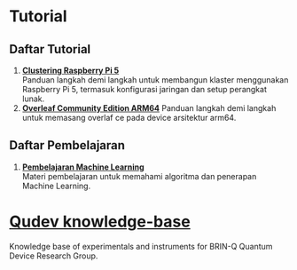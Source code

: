 # Tutorial 
## Daftar Tutorial

1. **[Clustering Raspberry Pi 5](Tutorials/raspberry-pi-cluster.md)**  
   Panduan langkah demi langkah untuk membangun klaster menggunakan Raspberry Pi 5, termasuk konfigurasi jaringan dan setup perangkat lunak.
2. **[Overleaf Community Edition ARM64](Tutorials/instalasi-overleaf-ce-arm64.md)**
   Panduan langkah demi langkah untuk memasang overlaf ce pada device arsitektur arm64.

## Daftar Pembelajaran

1. **[Pembelajaran Machine Learning](./Pembelajaran/pembelajaran-machine-learning.md)**  
   Materi pembelajaran untuk memahami algoritma dan penerapan Machine Learning.

# [Qudev knowledge-base](Qudev/readme.md)
Knowledge base of experimentals and instruments for BRIN-Q Quantum Device Research Group.
